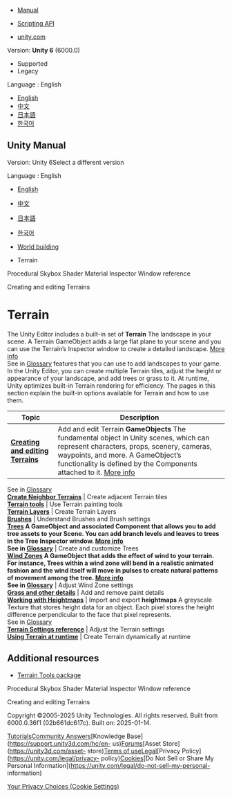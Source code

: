 [](https://docs.unity3d.com)

  * [Manual](../Manual/index.html)
  * [Scripting API](../ScriptReference/index.html)

  * [unity.com](https://unity.com/)

Version: **Unity 6** (6000.0)

  * Supported
  * Legacy

Language : English

  * [English](/Manual/script-Terrain.html)
  * [中文](/cn/current/Manual/script-Terrain.html)
  * [日本語](/ja/current/Manual/script-Terrain.html)
  * [한국어](/kr/current/Manual/script-Terrain.html)

[](https://docs.unity3d.com)

## Unity Manual

Version: Unity 6Select a different version

Language : English

  * [English](/Manual/script-Terrain.html)
  * [中文](/cn/current/Manual/script-Terrain.html)
  * [日本語](/ja/current/Manual/script-Terrain.html)
  * [한국어](/kr/current/Manual/script-Terrain.html)

  * [World building](CreatingEnvironments.html)
  * Terrain

[](shader-skybox-procedural.html)

Procedural Skybox Shader Material Inspector Window reference

[](terrain-UsingTerrains.html)

Creating and editing Terrains

# Terrain

The Unity Editor includes a built-in set of **Terrain** The landscape in your
scene. A Terrain GameObject adds a large flat plane to your scene and you can
use the Terrain’s Inspector window to create a detailed landscape. [More
info](terrain-UsingTerrains.html)  
See in [Glossary](Glossary.html#Terrain) features that you can use to add
landscapes to your game. In the Unity Editor, you can create multiple Terrain
tiles, adjust the height or appearance of your landscape, and add trees or
grass to it. At runtime, Unity optimizes built-in Terrain rendering for
efficiency. The pages in this section explain the built-in options available
for Terrain and how to use them.

**Topic** | **Description**  
---|---  
**[Creating and editing Terrains](terrain-UsingTerrains.html)** | Add and edit Terrain **GameObjects** The fundamental object in Unity scenes, which can represent characters, props, scenery, cameras, waypoints, and more. A GameObject’s functionality is defined by the Components attached to it. [More info](class-GameObject.html)  
See in [Glossary](Glossary.html#GameObject)  
**[Create Neighbor Terrains](terrain-CreateNeighborTerrains.html)** | Create adjacent Terrain tiles  
**[Terrain tools](terrain-Tools.html)** | Use Terrain painting tools  
**[Terrain Layers](class-TerrainLayer.html)** | Create Terrain Layers  
**[Brushes](class-Brush.html)** | Understand Brushes and Brush settings  
**[Trees](terrain-Trees-Landing.html) A GameObject and associated Component
that allows you to add tree assets to your Scene. You can add branch levels
and leaves to trees in the Tree Inspector window. [More info](class-Tree.html)  
See in [Glossary](Glossary.html#Tree)** | Create and customize Trees  
**[Wind Zones](class-WindZone.html) A GameObject that adds the effect of wind
to your terrain. For instance, Trees within a wind zone will bend in a
realistic animated fashion and the wind itself will move in pulses to create
natural patterns of movement among the tree. [More info](class-WindZone.html)  
See in [Glossary](Glossary.html#windzone)** | Adjust Wind Zone settings  
**[Grass and other details](terrain-Grass.html)** | Add and remove paint details  
**[Working with Heightmaps](terrain-Heightmaps.html)** | Import and export **heightmaps** A greyscale Texture that stores height data for an object. Each pixel stores the height difference perpendicular to the face that pixel represents.  
See in [Glossary](Glossary.html#Heightmap)  
**[Terrain Settings reference](terrain-OtherSettings.html)** | Adjust the Terrain settings  
**[Using Terrain at runtime](terrain-Runtime.html)** | Create Terrain dynamically at runtime  
  
## Additional resources

  * [Terrain Tools package](https://docs.unity3d.com/Packages/com.unity.terrain-tools@latest/)

[](shader-skybox-procedural.html)

Procedural Skybox Shader Material Inspector Window reference

[](terrain-UsingTerrains.html)

Creating and editing Terrains

Copyright ©2005-2025 Unity Technologies. All rights reserved. Built from
6000.0.36f1 (02b661dc617c). Built on: 2025-01-14.

[Tutorials](https://learn.unity.com/)[Community
Answers](https://answers.unity3d.com)[Knowledge
Base](https://support.unity3d.com/hc/en-
us)[Forums](https://forum.unity3d.com)[Asset Store](https://unity3d.com/asset-
store)[Terms of
use](https://docs.unity3d.com/Manual/TermsOfUse.html)[Legal](https://unity.com/legal)[Privacy
Policy](https://unity.com/legal/privacy-
policy)[Cookies](https://unity.com/legal/cookie-policy)[Do Not Sell or Share
My Personal Information](https://unity.com/legal/do-not-sell-my-personal-
information)

[Your Privacy Choices (Cookie Settings)](javascript:void\(0\);)

